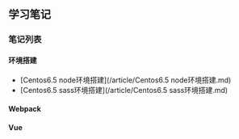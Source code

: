 ## 学习笔记

### 笔记列表

#### 环境搭建
* [Centos6.5 node环境搭建](/article/Centos6.5 node环境搭建.md)
* [Centos6.5 sass环境搭建](/article/Centos6.5 sass环境搭建.md)

#### Webpack

#### Vue
